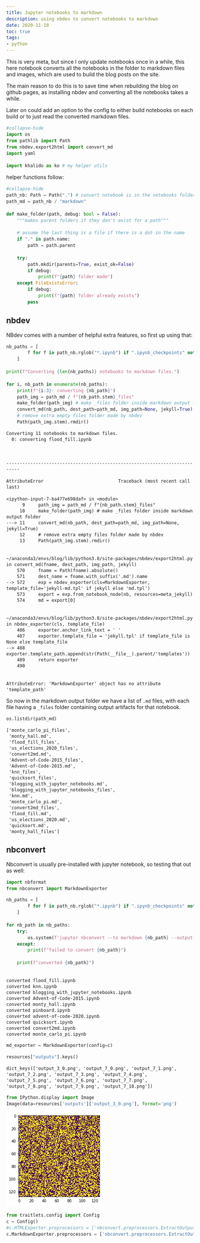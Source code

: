```yaml
---
title: Jupyter notebooks to markdown
description: using nbdev to convert notebooks to markdown
date: 2020-11-10
toc: true
tags:
- python
---
```


This is very meta, but since I only update notebooks once in a while, this here notebook converts all the notebooks in the folder to markdown files and images, which are used to build the blog posts on the site.

The main reason to do this is to save time when rebuilding the blog on github pages, as installing nbdev and converting all the notebooks takes a while.

Later on could add an option to the config to either build notebooks on each build or to just read the converted markdown files.



```python
#collapse-hide
import os
from pathlib import Path
from nbdev.export2html import convert_md
import yaml

import khalido as ko # my helper utils
```

helper functions follow:


```python
#collapse-hide
path_nb: Path = Path(".") # convert notebook is in the notebooks folder
path_md = path_nb / "markdown"

def make_folder(path, debug: bool = False):
    """makes parent folders if they don't exist for a path"""

    # assume the last thing is a file if there is a dot in the name
    if "." in path.name:
        path = path.parent

    try:
        path.mkdir(parents=True, exist_ok=False)
        if debug:
            print(f"{path} folder made")
    except FileExistsError:
        if debug:
            print(f"{path} folder already exists")
        pass
```

## nbdev

NBdev comes with a number of helpful extra features, so first up using that:


```python
nb_paths = [
        f for f in path_nb.rglob("*.ipynb") if ".ipynb_checkpoints" not in str(f)
    ]

print(f"Converting {len(nb_paths)} notebooks to markdown files.")

for i, nb_path in enumerate(nb_paths):
    print(f"{i:3}: converting {nb_path}")
    path_img = path_md / f"{nb_path.stem}_files"
    make_folder(path_img) # make _files folder inside markdown output folder
    convert_md(nb_path, dest_path=path_md, img_path=None, jekyll=True)
    # remove extra empty files folder made by nbdev
    Path(path_img.stem).rmdir()
```

    Converting 11 notebooks to markdown files.
      0: converting flood_fill.ipynb



    ---------------------------------------------------------------------------

    AttributeError                            Traceback (most recent call last)

    <ipython-input-7-ba477e698daf> in <module>
          9     path_img = path_md / f"{nb_path.stem}_files"
         10     make_folder(path_img) # make _files folder inside markdown output folder
    ---> 11     convert_md(nb_path, dest_path=path_md, img_path=None, jekyll=True)
         12     # remove extra empty files folder made by nbdev
         13     Path(path_img.stem).rmdir()


    ~/anaconda3/envs/blog/lib/python3.8/site-packages/nbdev/export2html.py in convert_md(fname, dest_path, img_path, jekyll)
        570     fname = Path(fname).absolute()
        571     dest_name = fname.with_suffix('.md').name
    --> 572     exp = nbdev_exporter(cls=MarkdownExporter, template_file='jekyll-md.tpl' if jekyll else 'md.tpl')
        573     export = exp.from_notebook_node(nb, resources=meta_jekyll)
        574     md = export[0]


    ~/anaconda3/envs/blog/lib/python3.8/site-packages/nbdev/export2html.py in nbdev_exporter(cls, template_file)
        486     exporter.anchor_link_text = ' '
        487     exporter.template_file = 'jekyll.tpl' if template_file is None else template_file
    --> 488     exporter.template_path.append(str(Path(__file__).parent/'templates'))
        489     return exporter
        490 


    AttributeError: 'MarkdownExporter' object has no attribute 'template_path'


So now in the markdown output folder we have a list of `.md` files, with each file having a `_files` folder containing output artifacts for that notebook.


```python
os.listdir(path_md)
```




    ['monte_carlo_pi_files',
     'monty_hall.md',
     'flood_fill_files',
     'us_elections_2020_files',
     'convert2md.md',
     'Advent-of-Code-2015_files',
     'Advent-of-Code-2015.md',
     'knn_files',
     'quicksort_files',
     'blogging_with_jupyter_notebooks.md',
     'blogging_with_jupyter_notebooks_files',
     'knn.md',
     'monte_carlo_pi.md',
     'convert2md_files',
     'flood_fill.md',
     'us_elections_2020.md',
     'quicksort.md',
     'monty_hall_files']



## nbconvert

Nbconvert is usually pre-installed with jupyter notebook, so testing that out as well:


```python
import nbformat
from nbconvert import MarkdownExporter
```


```python
nb_paths = [
        f for f in path_nb.rglob("*.ipynb") if ".ipynb_checkpoints" not in str(f)
    ]

for nb_path in nb_paths:
    try:
        os.system(f'jupyter nbconvert --to markdown {nb_path} --output-dir markdown')
    except:
        print(f"failed to convert {nb_path}")
    
    print(f"converted {nb_path}")
    
```

    converted flood_fill.ipynb
    converted knn.ipynb
    converted blogging_with_jupyter_notebooks.ipynb
    converted Advent-of-Code-2015.ipynb
    converted monty_hall.ipynb
    converted pinboard.ipynb
    converted advent-of-code-2020.ipynb
    converted quicksort.ipynb
    converted convert2md.ipynb
    converted monte_carlo_pi.ipynb



```python
md_exporter = MarkdownExporter(config=c)
```


```python
resources["outputs"].keys()
```




    dict_keys(['output_3_0.png', 'output_7_0.png', 'output_7_1.png', 'output_7_2.png', 'output_7_3.png', 'output_7_4.png', 'output_7_5.png', 'output_7_6.png', 'output_7_7.png', 'output_7_8.png', 'output_7_9.png', 'output_7_10.png'])




```python
from IPython.display import Image
Image(data=resources['outputs']['output_3_0.png'], format='png')
```




    
![png](convert2md_files/convert2md_14_0.png)
    




```python
from traitlets.config import Config
c = Config()
#c.HTMLExporter.preprocessors = ['nbconvert.preprocessors.ExtractOutputPreprocessor']
c.MarkdownExporter.preprocessors = ['nbconvert.preprocessors.ExtractOutputPreprocessor']

```


```python

```


```python

```
